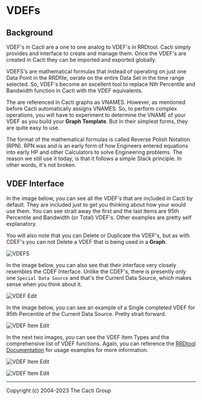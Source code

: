 # VDEFs

## Background

VDEF's in Cacti are a one to one analog to VDEF's in RRDtool.  Cacti
simply provides and interface to create and manage them.  Once the
VDEF's are created in Cacti they can be imported and exported globally.

VDEFS's are mathematical formulas that instead of operating on just
one Data Point in the RRDfile, oerate on the entire Data Set in the time
range selected.  So, VDEF's become an excellent tool to replace
Nth Percentile and Bandwidth function in Cacti with the VDEF equivalents.

The are referenced in Cacti graphs as VNAMES.  However, as mentioned before
Cacti automatically assigns VNAMES.  So, to perform complex operations,
you will have to experiment to determine the VNAME of your VDEF as you
build your **Graph Template**.  But in their simplest forms, they are
quite easy to use.

The format of the mathematical formulas is called Reverse Polish Notation (RPN).
RPN was and is an early form of how Engineers entered equations into early
HP and other Calculators to solve Engineering problems.  The reason we still
use it today, is that it follows a simple Stack principle.  In other words,
it's not broken.

## VDEF Interface

In the image below, you can see all the VDEF's that are included in Cacti by
default.  They are included just to get you thinking about how your would use
them.  You can see strait away the first and the last items are 95th Percentile
and Bandwidth (or Total) VDEF's.  Other examples are pretty self explanatory.

You will also note that you can Delete or Duplicate the VDEF's, but as with
CDEF's you can not Delete a VDEF that is being used in a **Graph**.

![VDEFS](images/vdefs.png)

In the image below, you can also see that their interface very closely resembles
the CDEF Interface.  Unlike the CDEF's, there is presently only one
`Special Data Source` and that's the Current Data Source, which makes sense
when you think about it.

![VDEF Edit](images/vdefs-edit1.png)

In the image below, you can see an example of a Single completed VDEF for 95th
Percentile of the Current Data Source.  Pretty strait forward.

![VDEF Item Edit](images/vdefs-edit2.png)

In the next two images, you can see the VDEF Item Types and the comprehensive
list of VDEF functions.  Again, you can reference the
[RRDtool Documentation](https://oss.oetiker.ch/rrdtool/doc/rrdgraph_rpn.en.html)
for usage examples for more information.

![VDEF Item Edit](images/vdefs-edit3.png)

![VDEF Item Edit](images/vdefs-edit4.png)

---
Copyright (c) 2004-2023 The Cacti Group
